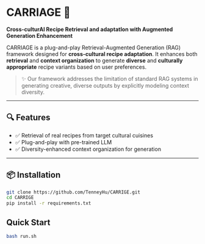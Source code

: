 # CARRIAGE 🍜
**Cross-culturAl Recipe Retrieval and adaptatIon with Augmented Generation Enhancement**

CARRIAGE is a plug-and-play Retrieval-Augmented Generation (RAG) framework designed for **cross-cultural recipe adaptation**. It enhances both **retrieval** and **context organization** to generate **diverse** and **culturally appropriate** recipe variants based on user preferences.

> ✨ Our framework addresses the limitation of standard RAG systems in generating creative, diverse outputs by explicitly modeling context diversity.

---

## 🔍 Features

- ✅ Retrieval of real recipes from target cultural cuisines
- ✅ Plug-and-play with pre-trained LLM 
- ✅ Diversity-enhanced context organization for generation

---

## 📦 Installation

```bash
git clone https://github.com/TenneyHu/CARRIGE.git
cd CARRIGE
pip install -r requirements.txt
```

## Quick Start
```bash
bash run.sh
```